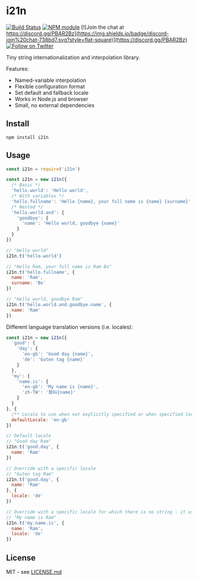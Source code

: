# i21n

[![Build Status](https://secure.travis-ci.org/hiddentao/i21n.png?branch=master)](http://travis-ci.org/hiddentao/i21n)
[![NPM module](https://badge.fury.io/js/i21n.svg)](https://badge.fury.io/js/i21n)
[![Join the chat at https://discord.gg/PBAR2Bz](https://img.shields.io/badge/discord-join%20chat-738bd7.svg?style=flat-square)](https://discord.gg/PBAR2Bz)
[![Follow on Twitter](https://img.shields.io/twitter/url/http/shields.io.svg?style=social&label=Follow&maxAge=2592000)](https://twitter.com/hiddentao)

Tiny string internationalization and interpolation library.

Features:
* Named-variable interpolation
* Flexible configuration format
* Set default and fallback locale
* Works in Node.js and browser
* Small, no external dependencies

## Install

```
npm install i21n
```

## Usage

```js
const i21n = require('i21n')

const i21n = new i21n({
  /* Basic */
  'hello.world': 'Hello world',
  /* With variables */
  'hello.fullname': 'Hello {name}, your full name is {name} {surname}',
  /* Nested */
  'hello.world.and': {
    'goodbye': {
      'name': 'Hello world, goodbye {name}'
    }
  }
})

// "Hello world"
i21n.t('hello.world')

// "Hello Ram, your full name is Ram Bo"
i21n.t('hello.fullname', {
  name: 'Ram',
  surname: 'Bo'
})

// "Hello world, goodbye Ram"
i21n.t('hello.world.and.goodbye.name', {
  name: 'Ram'
})
```

Different language translation versions (i.e. locales):

```js
const i21n = new i21n({
  'good': {
    'day': {
      'en-gb': 'Good day {name}',
      'de': 'Guten tag {name}'
    }
  },
  'my': {
    'name.is': {
      'en-gb': 'My name is {name}',
      'zh-TW': '我叫{name}'
    }
  }    
}, {
  /** Locale to use when not explicitly specified or when specified locale version not found */
  defaultLocale: 'en-gb'
})

// Default locale
// "Good day Ram"
i21n.t('good.day', {
  name: 'Ram'
})

// Override with a specific locale
// "Guten tag Ram"
i21n.t('good.day', {
  name: 'Ram'
}, {
  locale: 'de'
})

// Override with a specific locale for which there is no string - it uses the default locale instead!
// "My name is Ram"
i21n.t('my.name.is', {
  name: 'Ram',
  locale: 'de'
})
```

## License

MIT - see [LICENSE.md](LICENSE.md)
